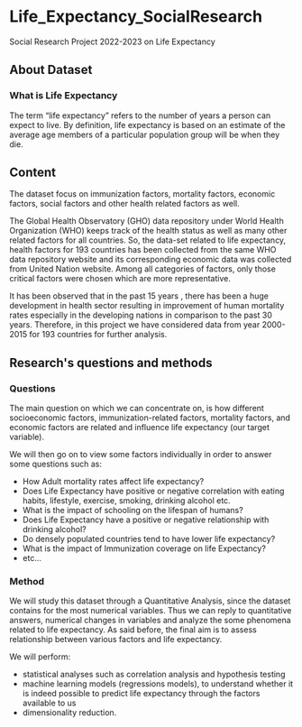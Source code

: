 # Life_Expectancy_SocialResearch
Social Research Project 2022-2023 on Life Expectancy

## About Dataset
### What is Life Expectancy
The term “life expectancy” refers to the number of years a person can expect to live. By definition, life expectancy is based on an estimate of the average age members of a particular population group will be when they die.

## Content
The dataset focus on immunization factors, mortality factors, economic factors, social factors and other health related factors as well.

The Global Health Observatory (GHO) data repository under World Health Organization (WHO) keeps track of the health status as well as many other related factors for all countries. So, the data-set related to life expectancy, health factors for 193 countries has been collected from the same WHO data repository website and its corresponding economic data was collected from United Nation website. Among all categories of factors, only those critical factors were chosen which are more representative.

It has been observed that in the past 15 years , there has been a huge development in health sector resulting in improvement of human mortality rates especially in the developing nations in comparison to the past 30 years. Therefore, in this project we have considered data from year 2000-2015 for 193 countries for further analysis.

## Research's questions and methods
### Questions
The main question on which we can concentrate on, is how different socioeconomic factors, immunization-related factors, mortality factors, and economic factors are related and influence life expectancy (our target variable).

We will then go on to view some factors individually in order to answer some questions such as:
- How Adult mortality rates affect life expectancy?
- Does Life Expectancy have positive or negative correlation with eating habits, lifestyle, exercise, smoking, drinking alcohol etc.
- What is the impact of schooling on the lifespan of humans?
- Does Life Expectancy have a positive or negative relationship with drinking alcohol?
- Do densely populated countries tend to have lower life expectancy?
- What is the impact of Immunization coverage on life Expectancy?
- etc...

### Method

We will study this dataset through a Quantitative Analysis, since the dataset contains for the most numerical variables. Thus we can reply to quantitative answers, numerical changes in variables and analyze the some phenomena related to life expectancy. As said before, the final aim is to assess relationship between various factors and life expectancy.

We will perform:
- statistical analyses such as correlation analysis and hypothesis testing
- machine learning models (regressions models), to understand whether it is indeed possible to predict life expectancy through the factors available to us
- dimensionality reduction.
